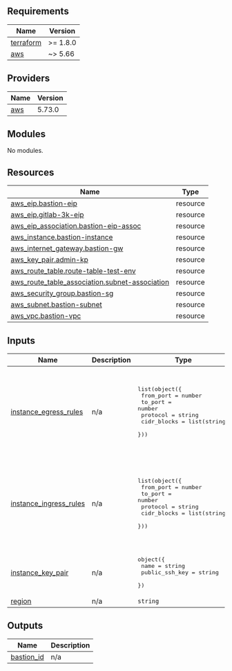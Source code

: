 <!-- BEGIN_TF_DOCS -->
## Requirements

| Name | Version |
|------|---------|
| <a name="requirement_terraform"></a> [terraform](#requirement\_terraform) | >= 1.8.0 |
| <a name="requirement_aws"></a> [aws](#requirement\_aws) | ~> 5.66 |

## Providers

| Name | Version |
|------|---------|
| <a name="provider_aws"></a> [aws](#provider\_aws) | 5.73.0 |

## Modules

No modules.

## Resources

| Name | Type |
|------|------|
| [aws_eip.bastion-eip](https://registry.terraform.io/providers/hashicorp/aws/latest/docs/resources/eip) | resource |
| [aws_eip.gitlab-3k-eip](https://registry.terraform.io/providers/hashicorp/aws/latest/docs/resources/eip) | resource |
| [aws_eip_association.bastion-eip-assoc](https://registry.terraform.io/providers/hashicorp/aws/latest/docs/resources/eip_association) | resource |
| [aws_instance.bastion-instance](https://registry.terraform.io/providers/hashicorp/aws/latest/docs/resources/instance) | resource |
| [aws_internet_gateway.bastion-gw](https://registry.terraform.io/providers/hashicorp/aws/latest/docs/resources/internet_gateway) | resource |
| [aws_key_pair.admin-kp](https://registry.terraform.io/providers/hashicorp/aws/latest/docs/resources/key_pair) | resource |
| [aws_route_table.route-table-test-env](https://registry.terraform.io/providers/hashicorp/aws/latest/docs/resources/route_table) | resource |
| [aws_route_table_association.subnet-association](https://registry.terraform.io/providers/hashicorp/aws/latest/docs/resources/route_table_association) | resource |
| [aws_security_group.bastion-sg](https://registry.terraform.io/providers/hashicorp/aws/latest/docs/resources/security_group) | resource |
| [aws_subnet.bastion-subnet](https://registry.terraform.io/providers/hashicorp/aws/latest/docs/resources/subnet) | resource |
| [aws_vpc.bastion-vpc](https://registry.terraform.io/providers/hashicorp/aws/latest/docs/resources/vpc) | resource |

## Inputs

| Name | Description | Type | Default | Required |
|------|-------------|------|---------|:--------:|
| <a name="input_instance_egress_rules"></a> [instance\_egress\_rules](#input\_instance\_egress\_rules) | n/a | <pre>list(object({<br/>    from_port   = number<br/>    to_port     = number<br/>    protocol    = string<br/>    cidr_blocks = list(string)<br/>  }))</pre> | <pre>[<br/>  {<br/>    "cidr_blocks": [<br/>      "0.0.0.0/0"<br/>    ],<br/>    "from_port": 0,<br/>    "protocol": "-1",<br/>    "to_port": 0<br/>  }<br/>]</pre> | no |
| <a name="input_instance_ingress_rules"></a> [instance\_ingress\_rules](#input\_instance\_ingress\_rules) | n/a | <pre>list(object({<br/>    from_port   = number<br/>    to_port     = number<br/>    protocol    = string<br/>    cidr_blocks = list(string)<br/>  }))</pre> | <pre>[<br/>  {<br/>    "cidr_blocks": [<br/>      "0.0.0.0/0"<br/>    ],<br/>    "from_port": 22,<br/>    "protocol": "tcp",<br/>    "to_port": 22<br/>  }<br/>]</pre> | no |
| <a name="input_instance_key_pair"></a> [instance\_key\_pair](#input\_instance\_key\_pair) | n/a | <pre>object({<br/>    name           = string<br/>    public_ssh_key = string<br/>  })</pre> | <pre>{<br/>  "name": "admin",<br/>  "public_ssh_key": "./key.pub"<br/>}</pre> | no |
| <a name="input_region"></a> [region](#input\_region) | n/a | `string` | `"eu-west-1"` | no |

## Outputs

| Name | Description |
|------|-------------|
| <a name="output_bastion_id"></a> [bastion\_id](#output\_bastion\_id) | n/a |
<!-- END_TF_DOCS -->
